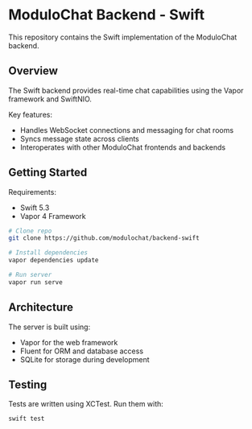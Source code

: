 # ModuloChat Backend - Swift

This repository contains the Swift implementation of the ModuloChat backend.

## Overview

The Swift backend provides real-time chat capabilities using the Vapor framework and SwiftNIO.

Key features:

- Handles WebSocket connections and messaging for chat rooms
- Syncs message state across clients
- Interoperates with other ModuloChat frontends and backends

## Getting Started

Requirements:

- Swift 5.3
- Vapor 4 Framework

```bash
# Clone repo
git clone https://github.com/modulochat/backend-swift

# Install dependencies
vapor dependencies update

# Run server
vapor run serve
```

## Architecture

The server is built using:

- Vapor for the web framework
- Fluent for ORM and database access
- SQLite for storage during development


## Testing

Tests are written using XCTest. Run them with: 

```
swift test
```
